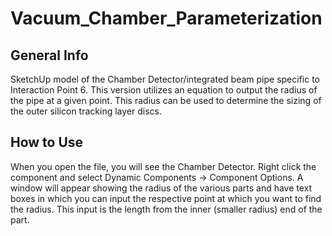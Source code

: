 # Vacuum_Chamber_Parameterization

## General Info
SketchUp model of the Chamber Detector/integrated beam pipe specific to Interaction Point 6. This version utilizes an equation to output the radius of the pipe at a given point. This radius can be used to determine the sizing of the outer silicon tracking layer discs.

## How to Use
When you open the file, you will see the Chamber Detector. Right click the component and select Dynamic Components -> Component Options. A window will appear showing the radius of the various parts and have text boxes in which you can input the respective point at which you want to find the radius. This input is the length from the inner (smaller radius) end of the part.
